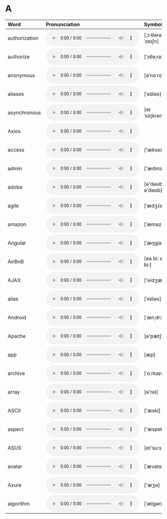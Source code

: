 
# A

| Word  | Pronunciation | Symbol |
| :-- | :-- | :-- |
| authorization | <audio :src="$withBase('/audio/authorization.mp3')" controls="controls" controlslist="nodownload"></audio> | [ˌɔːθərəˈzeɪʃn] |
| authorize | <audio :src="$withBase('/audio/authorize.mp3')" controls="controls" controlslist="nodownload"></audio> | [ˈɔθəˌraɪz] |
| anonymous | <audio :src="$withBase('/audio/anonymous.mp3')" controls="controls" controlslist="nodownload"></audio> | [əˈnɑːnɪməs] |
| aliases | <audio :src="$withBase('/audio/aliases.mp3')" controls="controls" controlslist="nodownload"></audio> | [ˈeɪliəs] |
| asynchronous | <audio :src="$withBase('/audio/asynchronous.mp3')" controls="controls" controlslist="nodownload"></audio> | [eɪˈsɪŋkrənəs] |
| Axios | <audio :src="$withBase('/audio/Axios.mp3')" controls="controls" controlslist="nodownload"></audio> |  |
| access | <audio :src="$withBase('/audio/access.mp3')" controls="controls" controlslist="nodownload"></audio> | ['ækses] |
| admin | <audio :src="$withBase('/audio/admin.mp3')" controls="controls" controlslist="nodownload"></audio> | ['ædmɪn] |
| adobe | <audio :src="$withBase('/audio/adobe.mp3')" controls="controls" controlslist="nodownload"></audio> | [ə'dəʊbɪ; ə'dəʊb] |
| agile | <audio :src="$withBase('/audio/agile.mp3')" controls="controls" controlslist="nodownload"></audio> | [ˈædʒ(ə)l] |
| amazon | <audio :src="$withBase('/audio/amazon.mp3')" controls="controls" controlslist="nodownload"></audio> | [ˈæməzɑːn] |
| Angular | <audio :src="$withBase('/audio/Angular.mp3')" controls="controls" controlslist="nodownload"></audio> | [ˈæŋɡjələr] |
| AirBnB | <audio :src="$withBase('/audio/AirBnB.mp3')" controls="controls" controlslist="nodownload"></audio> | [eə bi: en bi:] |
| AJAX | <audio :src="$withBase('/audio/AJAX.mp3')" controls="controls" controlslist="nodownload"></audio> | ['eidʒæks] |
| alias | <audio :src="$withBase('/audio/alias.mp3')" controls="controls" controlslist="nodownload"></audio> | [ˈeɪliəs] |
| Android | <audio :src="$withBase('/audio/Android.mp3')" controls="controls" controlslist="nodownload"></audio> | [ˈænˌdrɔɪd] |
| Apache | <audio :src="$withBase('/audio/Apache.mp3')" controls="controls" controlslist="nodownload"></audio> | [ə'pætʃi] |
| app | <audio :src="$withBase('/audio/app.mp3')" controls="controls" controlslist="nodownload"></audio> | [æp] |
| archive | <audio :src="$withBase('/audio/archive.mp3')" controls="controls" controlslist="nodownload"></audio> | [ˈɑːrkaɪv] |
| array | <audio :src="$withBase('/audio/array.mp3')" controls="controls" controlslist="nodownload"></audio> | [ə'rei] |
| ASCII | <audio :src="$withBase('/audio/ASCII.mp3')" controls="controls" controlslist="nodownload"></audio> | ['æski] |
| aspect | <audio :src="$withBase('/audio/aspect.mp3')" controls="controls" controlslist="nodownload"></audio> | ['æspekt] |
| ASUS | <audio :src="$withBase('/audio/ASUS.mp3')" controls="controls" controlslist="nodownload"></audio> | [eɪ'su:s] |
| avatar | <audio :src="$withBase('/audio/avatar.mp3')" controls="controls" controlslist="nodownload"></audio> | [ˈævətɑːr] |
| Azure | <audio :src="$withBase('/audio/Azure.mp3')" controls="controls" controlslist="nodownload"></audio> | ['æʒə] |
| algorithm | <audio :src="$withBase('/audio/algorithm.mp3')" controls="controls" controlslist="nodownload"></audio> | [ˈælɡərɪðəm] |
